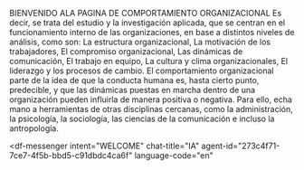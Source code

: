 BIENVENIDO ALA PAGINA DE COMPORTAMIENTO ORGANIZACIONAL
Es decir, se trata del estudio y la investigación aplicada, que se centran en el funcionamiento interno de las organizaciones, en base a distintos niveles de análisis, como son: La estructura organizacional, La motivación de los trabajadores, El compromiso organizacional, Las dinámicas de comunicación, El trabajo en equipo, La cultura y clima organizacionales, El liderazgo y los procesos de cambio. El comportamiento organizacional parte de la idea de que la conducta humana es, hasta cierto punto, predecible, y que las dinámicas puestas en marcha dentro de una organización pueden influirla de manera positiva o negativa. Para ello, echa mano a herramientas de otras disciplinas cercanas, como la administración, la psicología, la sociología, las ciencias de la comunicación e incluso la antropología.
<script src="https://www.gstatic.com/dialogflow-console/fast/messenger/bootstrap.js?v=1"></script>
<df-messenger
  intent="WELCOME"
  chat-title="IA"
  agent-id="273c4f71-7ce7-4f5b-bbd5-c91dbdc4ca6f"
  language-code="en"
></df-messenger>
